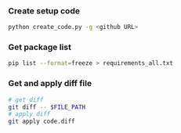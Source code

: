 ### Create setup code
```bash
python create_code.py -g <github URL>
```

### Get package list
```bash
pip list --format=freeze > requirements_all.txt
```

### Get and apply diff file
```bash
# get diff
git diff -- $FILE_PATH
# apply diff
git apply code.diff
```
